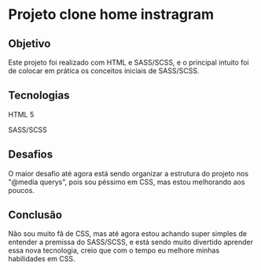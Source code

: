 # Projeto clone home instragram

## Objetivo

Este projeto foi realizado com HTML e SASS/SCSS, e o principal intuito foi de colocar em prática os conceitos iniciais de SASS/SCSS.

## Tecnologias

HTML 5

SASS/SCSS

## Desafios

O maior desafio até agora está sendo organizar a estrutura do projeto nos "@media querys", pois sou péssimo em CSS, mas estou melhorando aos poucos.

## Conclusão

Não sou muito fã de CSS, mas até agora estou achando super simples de entender a premissa do SASS/SCSS, e está sendo muito divertido aprender essa nova tecnologia, creio que com o tempo eu melhore minhas habilidades em CSS.
